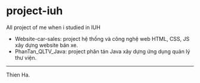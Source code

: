 # project-iuh

All project of me when i studied in IUH 

- Website-car-sales: project hệ thống và công nghệ web HTML, CSS, JS xây dựng website bán xe.
- PhanTan_QLTV_Java: project phân tán Java xây dựng ứng dụng quản lý thư viện.

----
Thien Ha.
